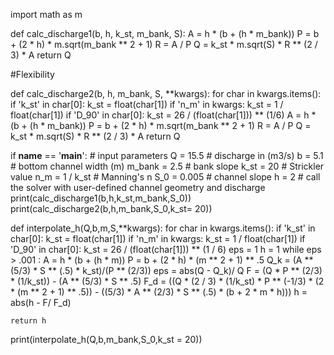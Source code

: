 import math as m


def calc_discharge1(b, h, k_st, m_bank, S):
    A = h * (b + (h * m_bank))
    P = b + (2 * h) * m.sqrt(m_bank ** 2 + 1)
    R = A / P
    Q = k_st * m.sqrt(S) * R ** (2 / 3) * A
    return Q

#Flexibility

def calc_discharge2(b, h, m_bank, S, **kwargs):
    for char in kwargs.items():
        if 'k_st' in char[0]:
            k_st = float(char[1])
        if 'n_m' in kwargs:
            k_st = 1 / float(char[1])
        if 'D_90' in char[0]:
            k_st = 26 / (float(char[1])) ** (1/6)
    A = h * (b + (h * m_bank))
    P = b + (2 * h) * m.sqrt(m_bank ** 2 + 1)
    R = A / P
    Q = k_st * m.sqrt(S) * R ** (2 / 3) * A
    return Q


if __name__ == '__main__':
    # input parameters
    Q = 15.5        # discharge in (m3/s)
    b = 5.1         # bottom channel width (m)
    m_bank = 2.5    # bank slope
    k_st = 20       # Strickler value
    n_m = 1 / k_st  # Manning's n
    S_0 = 0.005 # channel slope
    h = 2
    # call the solver with user-defined channel geometry and discharge
print(calc_discharge1(b,h,k_st,m_bank,S_0))
print(calc_discharge2(b,h,m_bank,S_0,k_st= 20))



def interpolate_h(Q,b,m,S,**kwargs):
    for char in kwargs.items():
        if 'k_st' in char[0]:
            k_st = float(char[1])
        if 'n_m' in kwargs:
            k_st = 1 / float(char[1])
        if 'D_90' in char[0]:
            k_st = 26 / (float(char[1])) ** (1 / 6)
    eps = 1
    h = 1
    while eps > .001 :
        A = h * (b + (h * m))
        P = b + (2 * h) * (m ** 2 + 1) ** .5
        Q_k = (A ** (5/3) * S ** (.5) * k_st)/(P ** (2/3))
        eps = abs(Q - Q_k)/ Q
        F = (Q * P ** (2/3) * (1/k_st)) - (A ** (5/3) * S ** .5)
        F_d = ((Q * (2 / 3) * (1/k_st) * P ** (-1/3) * (2 * (m ** 2 + 1) ** .5)) - ((5/3) * A ** (2/3) * S ** (.5) * (b + 2 * m * h)))
        h = abs(h - F/ F_d)

    return h



print(interpolate_h(Q,b,m_bank,S_0,k_st = 20))
